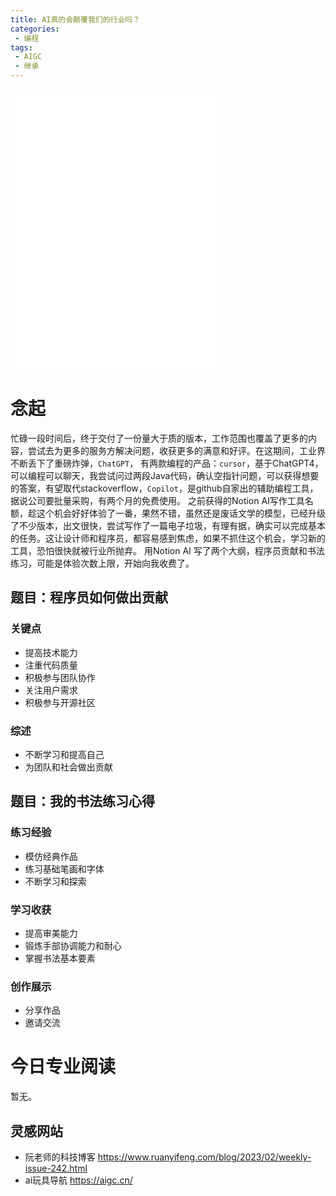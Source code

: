 ```yaml
---
title: AI真的会颠覆我们的行业吗？
categories:
 - 编程
tags: 
 - AIGC
 - 继承
---
```


<iframe frameborder="no" border="0" marginwidth="0" marginheight="0" width=330 height=450 src="//music.163.com/outchain/player?type=0&id=2653868848&auto=1&height=430"></iframe>

# 念起

忙碌一段时间后，终于交付了一份量大于质的版本，工作范围也覆盖了更多的内容，尝试去为更多的服务方解决问题，收获更多的满意和好评。在这期间，工业界不断丢下了重磅炸弹，`ChatGPT`，
有两款编程的产品：`cursor`，基于ChatGPT4，可以编程可以聊天，我尝试问过两段Java代码，确认空指针问题，可以获得想要的答案，有望取代stackoverflow，`Copilot`，是github自家出的辅助编程工具，据说公司要批量采购，有两个月的免费使用。
之前获得的Notion AI写作工具名额，趁这个机会好好体验了一番，果然不错，虽然还是废话文学的模型，已经升级了不少版本，出文很快，尝试写作了一篇电子垃圾，有理有据，确实可以完成基本的任务。这让设计师和程序员，都容易感到焦虑，如果不抓住这个机会，学习新的工具，恐怕很快就被行业所抛弃。
用Notion AI 写了两个大纲，程序员贡献和书法练习，可能是体验次数上限，开始向我收费了。

## 题目：程序员如何做出贡献

### 关键点

- 提高技术能力
- 注重代码质量
- 积极参与团队协作
- 关注用户需求
- 积极参与开源社区

### 综述

- 不断学习和提高自己
- 为团队和社会做出贡献

## 题目：我的书法练习心得

### 练习经验

- 模仿经典作品
- 练习基础笔画和字体
- 不断学习和探索

### 学习收获

- 提高审美能力
- 锻炼手部协调能力和耐心
- 掌握书法基本要素

### 创作展示

- 分享作品
- 邀请交流
# 今日专业阅读

暂无。

## 灵感网站

- 阮老师的科技博客 https://www.ruanyifeng.com/blog/2023/02/weekly-issue-242.html
- ai玩具导航 https://aigc.cn/
